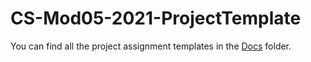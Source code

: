 # CS-Mod05-2021-ProjectTemplate

You can find all the project assignment templates in the [Docs](https://gitlab.utwente.nl/dipti.sarmah/cs-mod05-2021-projecttemplate) folder.

